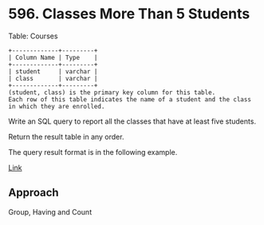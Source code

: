 # 596. Classes More Than 5 Students

Table: Courses

    +-------------+---------+
    | Column Name | Type    |
    +-------------+---------+
    | student     | varchar |
    | class       | varchar |
    +-------------+---------+
    (student, class) is the primary key column for this table.
    Each row of this table indicates the name of a student and the class in which they are enrolled.
 

Write an SQL query to report all the classes that have at least five students.

Return the result table in any order.

The query result format is in the following example.

[Link](https://leetcode.com/problems/classes-more-than-5-students/description/)

## Approach

Group, Having and Count